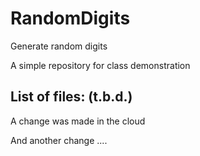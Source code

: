 # RandomDigits
Generate random digits

A simple repository for class demonstration

## List of files: (t.b.d.)

A change was made in the cloud

And another change ....
